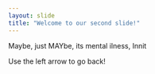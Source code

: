```yaml
---
layout: slide
title: "Welcome to our second slide!"
---
```

Maybe, just MAYbe, its mental ilness, Innit

Use the left arrow to go back!
